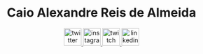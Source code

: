 <h1 align="center">Caio Alexandre Reis de Almeida</h1>

<p align="center">
<a title="twitter" href="https://twitter.com/caioreix" target="_blank">
<image alt="twitter" src="https://image.flaticon.com/icons/svg/145/145812.svg" width="40px"></image> 
</a>
<a title="instagram" href="https://instagram.com/caioreix" target="_blank">
<image alt="instagram" src="https://image.flaticon.com/icons/svg/187/187207.svg" width="40px"></image> 
</a>
<a title="twitch" href="https://twitch.tv/caioreix" target="_blank">
<image alt="twitch" src="https://image.flaticon.com/icons/svg/356/356001.svg" width="40px"></image> 
</a>
<a title="linkedin" href="https://br.linkedin.com/in/caio-alexandre-reis-de-almeida-8276171b2" target="_blank">
<image alt="linkedin" src="https://image.flaticon.com/icons/svg/187/187185.svg" width="40px"></image> 
</a>
</p>
